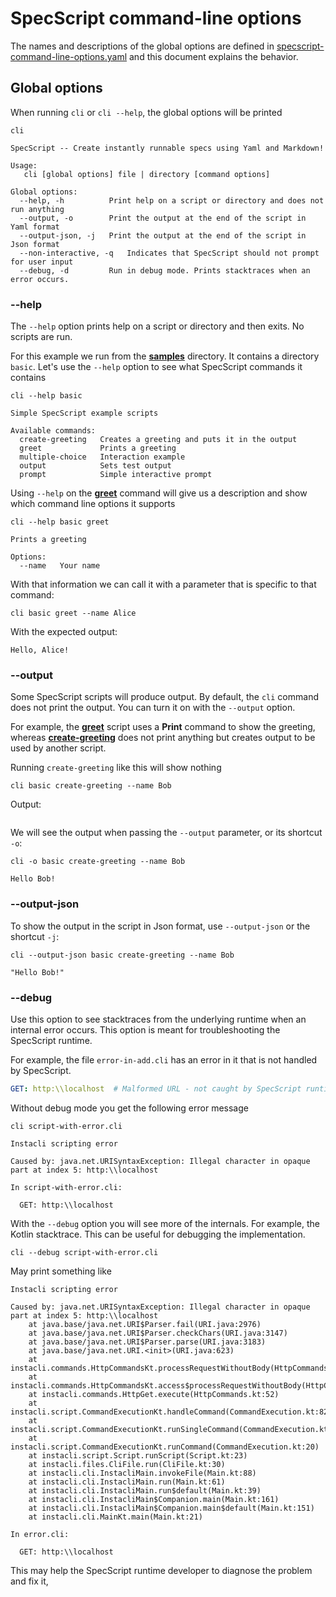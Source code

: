 # SpecScript command-line options

The names and descriptions of the global options are defined
in [specscript-command-line-options.yaml](specscript-command-line-options.yaml) and this document explains the behavior.

## Global options

When running `cli` or `cli --help`, the global options will be printed

```shell cli
cli
```

```output
SpecScript -- Create instantly runnable specs using Yaml and Markdown!

Usage:
   cli [global options] file | directory [command options]

Global options:
  --help, -h          Print help on a script or directory and does not run anything
  --output, -o        Print the output at the end of the script in Yaml format
  --output-json, -j   Print the output at the end of the script in Json format
  --non-interactive, -q   Indicates that SpecScript should not prompt for user input
  --debug, -d         Run in debug mode. Prints stacktraces when an error occurs.
```

### --help

The `--help` option prints help on a script or directory and then exits. No scripts are run.

For this example we run from the **[samples](/samples)** directory. It contains a directory `basic`. Let's use the
`--help` option to see what SpecScript commands it contains

```shell cli cd=samples
cli --help basic
```

```output
Simple SpecScript example scripts

Available commands:
  create-greeting   Creates a greeting and puts it in the output
  greet             Prints a greeting
  multiple-choice   Interaction example
  output            Sets test output
  prompt            Simple interactive prompt
```

Using `--help` on the **[greet](/samples/basic/greet.cli)** command will give us a description and show which command
line options it supports

```shell cli cd=samples
cli --help basic greet
```

```output
Prints a greeting

Options:
  --name   Your name
```

With that information we can call it with a parameter that is specific to that command:

```shell cli cd=samples
cli basic greet --name Alice
```

With the expected output:

```output
Hello, Alice!
```

### --output

Some SpecScript scripts will produce output. By default, the `cli` command does not print the output. You can turn it on with the
`--output` option.

For example, the **[greet](/samples/basic/greet.cli)** script uses a **Print** command to show the greeting, whereas
**[create-greeting](/samples/basic/create-greeting.cli)** does not print anything but creates output to be used by
another script.

Running `create-greeting` like this will show nothing

```shell cli cd=samples
cli basic create-greeting --name Bob
```

Output:

```output
```

We will see the output when passing the `--output` parameter, or its shortcut `-o`:

```shell cli cd=samples
cli -o basic create-greeting --name Bob
```

```output
Hello Bob!
```

### --output-json

To show the output in the script in Json format, use `--output-json` or the shortcut  `-j`:

```shell cli cd=samples
cli --output-json basic create-greeting --name Bob
```

```output
"Hello Bob!"
```

### --debug

Use this option to see stacktraces from the underlying runtime when an internal error occurs. This option is meant for
troubleshooting the SpecScript runtime.

For example, the file `error-in-add.cli` has an error in it that is not handled by SpecScript.

```yaml file=script-with-error.cli
GET: http:\\localhost  # Malformed URL - not caught by SpecScript runtime
```

Without debug mode you get the following error message

```shell cli
cli script-with-error.cli
```

```output
Instacli scripting error

Caused by: java.net.URISyntaxException: Illegal character in opaque part at index 5: http:\\localhost

In script-with-error.cli:

  GET: http:\\localhost
```

With the `--debug` option you will see more of the internals. For example, the Kotlin stacktrace. This can be useful for
debugging the implementation.

```shell cli
cli --debug script-with-error.cli
```

May print something like

```
Instacli scripting error

Caused by: java.net.URISyntaxException: Illegal character in opaque part at index 5: http:\\localhost
	at java.base/java.net.URI$Parser.fail(URI.java:2976)
	at java.base/java.net.URI$Parser.checkChars(URI.java:3147)
	at java.base/java.net.URI$Parser.parse(URI.java:3183)
	at java.base/java.net.URI.<init>(URI.java:623)
	at instacli.commands.HttpCommandsKt.processRequestWithoutBody(HttpCommands.kt:150)
	at instacli.commands.HttpCommandsKt.access$processRequestWithoutBody(HttpCommands.kt:1)
	at instacli.commands.HttpGet.execute(HttpCommands.kt:52)
	at instacli.script.CommandExecutionKt.handleCommand(CommandExecution.kt:82)
	at instacli.script.CommandExecutionKt.runSingleCommand(CommandExecution.kt:59)
	at instacli.script.CommandExecutionKt.runCommand(CommandExecution.kt:20)
	at instacli.script.Script.runScript(Script.kt:23)
	at instacli.files.CliFile.run(CliFile.kt:30)
	at instacli.cli.InstacliMain.invokeFile(Main.kt:88)
	at instacli.cli.InstacliMain.run(Main.kt:61)
	at instacli.cli.InstacliMain.run$default(Main.kt:39)
	at instacli.cli.InstacliMain$Companion.main(Main.kt:161)
	at instacli.cli.InstacliMain$Companion.main$default(Main.kt:151)
	at instacli.cli.MainKt.main(Main.kt:21)

In error.cli:

  GET: http:\\localhost
```

This may help the SpecScript runtime developer to diagnose the problem and fix it,